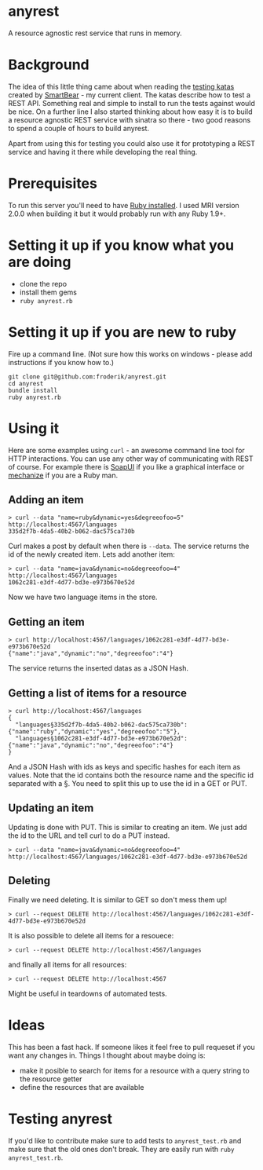 # anyrest

A resource agnostic rest service that runs in memory.

Background
==========

The idea of this little thing came about when reading the [testing katas](http://www.soapui.org/Testing-Katas/what-are-testing-katas.html) created by [SmartBear](http://smartbear.com/) - my current client. The katas describe how to test a REST API. Something real and simple to install to run the tests against would be nice. On a further line I also started thinking about how easy it is to build a resource agnostic REST service with sinatra so there - two good reasons to spend a couple of hours to build anyrest.

Apart from using this for testing you could also use it for prototyping a REST service and having it there while developing the real thing.

Prerequisites
=============

To run this server you'll need to have [Ruby installed](https://www.ruby-lang.org/en/downloads/). I used MRI version 2.0.0 when building it but it would probably run with any Ruby 1.9+. 

Setting it up if you know what you are doing
============================================

- clone the repo
- install them gems
- `ruby anyrest.rb`

Setting it up if you are new to ruby 
====================================

Fire up a command line. (Not sure how this works on windows - please add instructions if you know how to.)

    git clone git@github.com:froderik/anyrest.git
    cd anyrest
    bundle install
    ruby anyrest.rb

Using it
========

Here are some examples using `curl` - an awesome command line tool for HTTP interactions. You can use any other way of communicating with REST of course. For example there is [SoapUI](http://www.soapui.org/) if you like a graphical interface or [mechanize](http://mechanize.rubyforge.org/) if you are a Ruby man.

Adding an item
--------------

    > curl --data "name=ruby&dynamic=yes&degreeofoo=5" http://localhost:4567/languages
    335d2f7b-4da5-40b2-b062-dac575ca730b

Curl makes a post by default when there is `--data`. The service returns the id of the newly created item. Lets add another item:

    > curl --data "name=java&dynamic=no&degreeofoo=4" http://localhost:4567/languages
    1062c281-e3df-4d77-bd3e-e973b670e52d

Now we have two language items in the store.

Getting an item
---------------

    > curl http://localhost:4567/languages/1062c281-e3df-4d77-bd3e-e973b670e52d
    {"name":"java","dynamic":"no","degreeofoo":"4"}

The service returns the inserted datas as a JSON Hash.

Getting a list of items for a resource
--------------------------------------

    > curl http://localhost:4567/languages
    {
      "languages§335d2f7b-4da5-40b2-b062-dac575ca730b": {"name":"ruby","dynamic":"yes","degreeofoo":"5"},
      "languages§1062c281-e3df-4d77-bd3e-e973b670e52d": {"name":"java","dynamic":"no","degreeofoo":"4"}
    }

And a JSON Hash with ids as keys and specific hashes for each item as values. Note that the id contains both the resource name and the specific id separated with a §. You need to split this up to use the id in a GET or PUT.

Updating an item
----------------

Updating is done with PUT. This is similar to creating an item. We just add the id to the URL and tell curl to do a PUT instead.

    > curl --data "name=java&dynamic=no&degreeofoo=4" http://localhost:4567/languages/1062c281-e3df-4d77-bd3e-e973b670e52d

Deleting
--------

Finally we need deleting. It is similar to GET so don't mess them up!

    > curl --request DELETE http://localhost:4567/languages/1062c281-e3df-4d77-bd3e-e973b670e52d

It is also possible to delete all items for a resouece:

    > curl --request DELETE http://localhost:4567/languages

and finally all items for all resources:

    > curl --request DELETE http://localhost:4567

Might be useful in teardowns of automated tests.

Ideas
=====

This has been a fast hack. If someone likes it feel free to pull requeset if you want any changes in. Things I thought about maybe doing is:

- make it posible to search for items for a resource with a query string to the resource getter
- define the resources that are available

Testing anyrest
===============

If you'd like to contribute make sure to add tests to `anyrest_test.rb` and make sure that the old ones don't break. They are easily run with `ruby anyrest_test.rb`.
